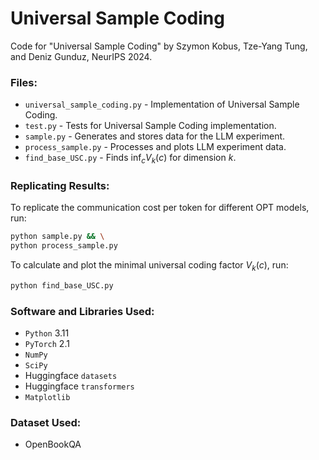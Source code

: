 # Universal Sample Coding

Code for "Universal Sample Coding" by Szymon Kobus, Tze-Yang Tung, and Deniz Gunduz, NeurIPS 2024.

### Files:
- `universal_sample_coding.py` - Implementation of Universal Sample Coding.
- `test.py` - Tests for Universal Sample Coding implementation.
- `sample.py` - Generates and stores data for the LLM experiment.
- `process_sample.py` - Processes and plots LLM experiment data.
- `find_base_USC.py` - Finds $\inf_c V_k(c)$ for dimension $k$.

### Replicating Results:

To replicate the communication cost per token for different OPT models, run:

```bash
python sample.py && \
python process_sample.py
```

To calculate and plot the minimal universal coding factor $V_k(c)$, run:

```bash
python find_base_USC.py
```

### Software and Libraries Used:
- `Python` 3.11
- `PyTorch` 2.1
- `NumPy`
- `SciPy`
- Huggingface `datasets`
- Huggingface `transformers`
- `Matplotlib`

### Dataset Used:
- OpenBookQA
